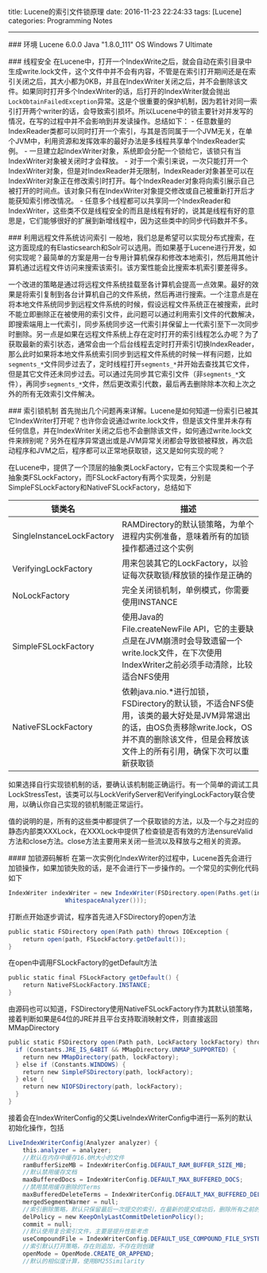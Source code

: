 title: Lucene的索引文件锁原理
date: 2016-11-23 22:24:33
tags: [Lucene]
categories: Programming Notes

---

### 环境
Lucene 6.0.0
Java "1.8.0_111"
OS Windows 7 Ultimate

### 线程安全
在Lucene中，打开一个IndexWrite之后，就会自动在索引目录中生成write.lock文件，这个文件中并不会有内容，不管是在索引打开期间还是在索引关闭之后，其大小都为0KB，并且在IndexWriter关闭之后，并不会删除该文件。如果同时打开多个IndexWriter的话，后打开的IndexWriter就会抛出`LockObtainFailedException`异常。这是个很重要的保护机制，因为若针对同一索引打开两个writer的话，会导致索引损坏。所以Lucene中的锁主要针对并发写的情况，在写的过程中并不会影响到并发读操作。总结如下：
- 任意数量的IndexReader类都可以同时打开一个索引，与其是否同属于一个JVM无关，在单个JVM中，利用资源和发挥效率的最好办法是多线程共享单个IndexReader实例。
- 一旦建立起IndexWriter对象，系统即会分配一个锁给它，该锁只有当IndexWriter对象被关闭时才会释放。
- 对于一个索引来说，一次只能打开一个IndexWriter对象，但是对IndexReader并无限制，IndexReader对象甚至可以在IndexWriter对象正在修改索引时打开。每个IndexReader对象将向索引展示自己被打开的时间点。该对象只有在IndexWriter对象提交修改或自己被重新打开后才能获知索引修改情况。
- 任意多个线程都可以共享同一个IndexReader和IndexWriter，这些类不仅是线程安全的而且是线程有好的，说其是线程有好的意思是，它们能够很好的扩展到新增线程中，因为这些类中的同步代码数并不多。

### 利用远程文件系统访问索引
一般地，我们总是希望可以实现分布式搜索，在这方面现成的有Elasticsearch和Solr可以选用。而如果基于Lucene进行开发，如何实现呢？最简单的方案是用一台专用计算机保存和修改本地索引，然后用其他计算机通过远程文件访问来搜索该索引。该方案性能会比搜索本机索引要差得多。

一个改进的策略是通过将远程文件系统挂载至各计算机会提高一点效果。最好的效果是将索引复制到各台计算机自己的文件系统，然后再进行搜索。一个注意点是在将本地文件系统同步到远程文件系统的时候，假设远程文件系统正在被搜索，此时不能立即删除正在被使用的索引文件，此问题可以通过利用索引文件的代数解决，即搜索端用上一代索引，同步系统同步这一代索引并保留上一代索引至下一次同步时删除。另一点是如果在远程文件系统上存在定时打开的索引线程怎么办呢？为了获取最新的索引状态，通常会由一个后台线程去定时打开索引切换IndexReader，那么此时如果将本地文件系统索引同步到远程文件系统的时候一样有问题，比如`segments_*`文件同步过去了，定时线程打开`segments_*`并开始去查找其它文件，但是其它文件还未同步过去。可以通过先同步其它索引文件（非`segments_*`文件），再同步`segments_*`文件，然后更改索引代数，最后再去删除除本次和上次之外的所有无效索引文件解决。

### 索引锁机制
首先抛出几个问题再来详解。Lucene是如何知道一份索引已被其它IndexWriter打开呢？也许你会说通过write.lock文件，但是该文件里并未存有任何信息，并在IndexWriter关闭之后也不会删除该文件，如何通过write.lock文件来辨别呢？另外在程序异常退出或是JVM异常关闭都会导致锁被释放，再次启动程序和JVM之后，程序都可以正常地获取锁，这又是如何实现的呢？

在Lucene中，提供了一个顶层的抽象类LockFactory，它有三个实现类和一个子抽象类FSLockFactory，而FSLockFactory有两个实现类，分别是SimpleFSLockFactory和NativeFSLockFactory，总结如下

|锁类名|描述|
|------|-----|
|SingleInstanceLockFactory|RAMDirectory的默认锁策略，为单个进程内实例准备，意味着所有的加锁操作都通过这个实例|
|VerifyingLockFactory|用来包装其它的LockFactory，以验证每次获取锁/释放锁的操作是正确的|
|NoLockFactory |完全关闭锁机制，单例模式，你需要使用INSTANCE|
|SimpleFSLockFactory|使用Java的File.createNewFile API，它的主要缺点是在JVM崩溃时会导致遗留一个write.lock文件，在下次使用IndexWriter之前必须手动清除，比较适合NFS使用|
|NativeFSLockFactory|依赖java.nio.\*进行加锁，FSDirectory的默认锁，不适合NFS使用，该类的最大好处是JVM异常退出的话，由OS负责移除write.lock，OS并不真的删除该文件，但是会释放该文件上的所有引用，确保下次可以重新获取锁|

如果选择自行实现锁机制的话，要确认该机制能正确运行。有一个简单的调试工具LockStressTest，该类可以与LockVerifyServer和VerifyingLockFactory联合使用，以确认你自己实现的锁机制能正常运行。

值的说明的是，所有的这些类中都提供了一个获取锁的方法，以及一个与之对应的静态内部类XXXLock，在XXXLock中提供了检查锁是否有效的方法ensureValid方法和close方法。close方法主要用来关闭一些流以及释放与之相关的资源。

#### 加锁源码解析
在第一次实例化IndexWriter的过程中，Lucene首先会进行加锁操作，如果加锁失败的话，是不会进行下一步操作的。一个常见的实例化代码如下
```java
IndexWriter indexWriter = new IndexWriter(FSDirectory.open(Paths.get(indexPath)), new IndexWriterConfig(new
                WhitespaceAnalyzer()));
```
打断点开始逐步调试，程序首先进入FSDirectory的open方法
```java
public static FSDirectory open(Path path) throws IOException {
    return open(path, FSLockFactory.getDefault());
}
```
在open中调用FSLockFactory的getDefault方法
```java
public static final FSLockFactory getDefault() {
    return NativeFSLockFactory.INSTANCE;
}
```
由源码也可以知道，FSDirectory使用NativeFSLockFactory作为其默认锁策略，接着判断如果是64位的JRE并且平台支持取消映射文件，则直接返回MMapDirectory
```java
public static FSDirectory open(Path path, LockFactory lockFactory) throws IOException {
  if (Constants.JRE_IS_64BIT && MMapDirectory.UNMAP_SUPPORTED) {
    return new MMapDirectory(path, lockFactory);
  } else if (Constants.WINDOWS) {
    return new SimpleFSDirectory(path, lockFactory);
  } else {
    return new NIOFSDirectory(path, lockFactory);
  }
}
```
接着会在IndexWriterConfig的父类LiveIndexWriterConfig中进行一系列的默认初始化操作，包括
```java
LiveIndexWriterConfig(Analyzer analyzer) {
    this.analyzer = analyzer;
    //默认在内存中缓存16.0M大小的文件
    ramBufferSizeMB = IndexWriterConfig.DEFAULT_RAM_BUFFER_SIZE_MB;
    //默认禁用缓存文档
    maxBufferedDocs = IndexWriterConfig.DEFAULT_MAX_BUFFERED_DOCS;
    //禁用禁用缓存删除的Terms
    maxBufferedDeleteTerms = IndexWriterConfig.DEFAULT_MAX_BUFFERED_DELETE_TERMS;
    mergedSegmentWarmer = null;
    //索引删除策略，默认只保留最后一次提交的索引，在最新的提交成功后，删除所有之前的提交
    delPolicy = new KeepOnlyLastCommitDeletionPolicy();
    commit = null;
    //默认使用复合索引文件，主要是提升性能考虑
    useCompoundFile = IndexWriterConfig.DEFAULT_USE_COMPOUND_FILE_SYSTEM;
    //索引默认打开策略，存在则追加，不存在则创建
    openMode = OpenMode.CREATE_OR_APPEND;
    //默认的相似度计算，使用BM25Similarity
